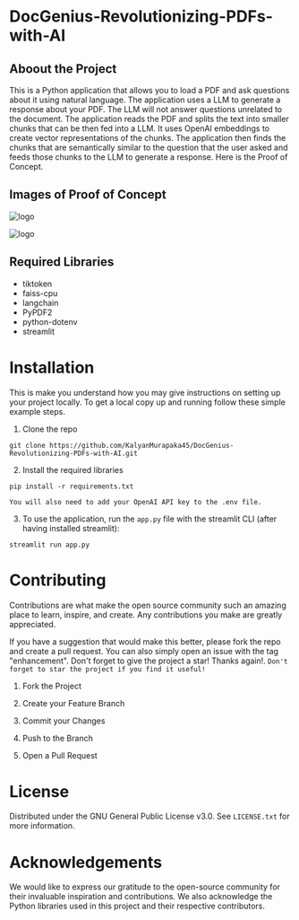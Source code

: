 # DocGenius-Revolutionizing-PDFs-with-AI

## Aboout the Project
This is a Python application that allows you to load a PDF and ask questions about it using natural language. The application uses a LLM to generate a response about your PDF. The LLM will not answer questions unrelated to the document. The application reads the PDF and splits the text into smaller chunks that can be then fed into a LLM. It uses OpenAI embeddings to create vector representations of the chunks. The application then finds the chunks that are semantically similar to the question that the user asked and feeds those chunks to the LLM to generate a response. Here is the Proof of Concept.

## Images of Proof of Concept

![logo](https://github.com/KalyanMurapaka45/DocGenius-Revolutionizing-PDFs-with-AI/blob/main/Outputs/Screenshot%202023-05-15%20212935.png)

![logo](https://github.com/KalyanMurapaka45/DocGenius-Revolutionizing-PDFs-with-AI/blob/main/Outputs/Screenshot%202023-05-15%20213027.png)

## Required Libraries

 - tiktoken
 - faiss-cpu
 - langchain
 - PyPDF2
 - python-dotenv
 - streamlit
 
#  Installation 

This is make you understand how you may give instructions on setting up your project locally. To get a local copy up and running follow these simple example steps.

1. Clone the repo

 ```
 git clone https://github.com/KalyanMurapaka45/DocGenius-Revolutionizing-PDFs-with-AI.git
 ```
 
 2. Install the required libraries

```
pip install -r requirements.txt
```

```You will also need to add your OpenAI API key to the .env file.```

3. To use the application, run the ```app.py``` file with the streamlit CLI (after having installed streamlit):

```
streamlit run app.py
```

# Contributing

Contributions are what make the open source community such an amazing place to learn, inspire, and create. Any contributions you make are greatly appreciated.

If you have a suggestion that would make this better, please fork the repo and create a pull request. You can also simply open an issue with the tag "enhancement". Don't forget to give the project a star! Thanks again!. ```Don't forget to star the project if you find it useful!```

1. Fork the Project

2. Create your Feature Branch

3. Commit your Changes

4. Push to the Branch

5. Open a Pull Request

# License

Distributed under the GNU General Public License v3.0. See ```LICENSE.txt``` for more information.

# Acknowledgements

We would like to express our gratitude to the open-source community for their invaluable inspiration and contributions. We also acknowledge the Python libraries used in this project and their respective contributors.
